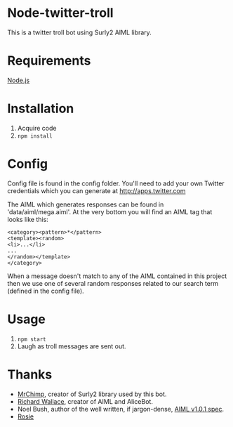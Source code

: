 Node-twitter-troll
======

This is a twitter troll bot using Surly2 AIML library.

Requirements
============

[Node.js](https://nodejs.org/)


Installation
============

 1. Acquire code
 2. `npm install`


Config
======

Config file is found in the config folder. You'll need to add your own Twitter credentials which you can generate at http://apps.twitter.com

The AIML which generates responses can be found in 'data/aiml/mega.aiml'. At the very bottom you will find an AIML tag that looks like this:

```
<category><pattern>*</pattern>
<template><random>
<li>...</li>
...
</random></template>
</category>
```

When a message doesn't match to any of the AIML contained in this project then we use one of several random responses related to our search term (defined in the config file).

Usage
=====

1. `npm start`
2. Laugh as troll messages are sent out. 

Thanks
======

* [MrChimp](http://www.github.com/surly2), creator of Surly2 library used by this bot.
* [Richard Wallace](http://www.alicebot.org/bios/richardwallace.html), creator of AIML and AliceBot.
* Noel Bush, author of the well written, if jargon-dense, [AIML v1.0.1 spec](http://www.alicebot.org/TR/2001/WD-aiml/).
* [Rosie](https://github.com/pandorabots/rosie/tree/master/lib/aiml)
